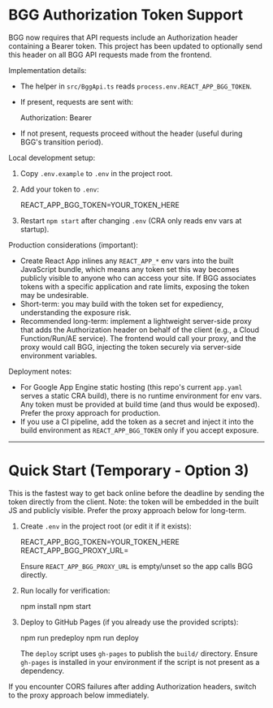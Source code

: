 # BGG Authorization Token Support

BGG now requires that API requests include an Authorization header containing a Bearer token. This project has been updated to optionally send this header on all BGG API requests made from the frontend.

Implementation details:

- The helper in `src/BggApi.ts` reads `process.env.REACT_APP_BGG_TOKEN`.
- If present, requests are sent with:

  Authorization: Bearer <your-token>

- If not present, requests proceed without the header (useful during BGG's transition period).

Local development setup:

1. Copy `.env.example` to `.env` in the project root.
2. Add your token to `.env`:

   REACT_APP_BGG_TOKEN=YOUR_TOKEN_HERE

3. Restart `npm start` after changing `.env` (CRA only reads env vars at startup).

Production considerations (important):

- Create React App inlines any `REACT_APP_*` env vars into the built JavaScript bundle, which means any token set this way becomes publicly visible to anyone who can access your site. If BGG associates tokens with a specific application and rate limits, exposing the token may be undesirable.
- Short-term: you may build with the token set for expediency, understanding the exposure risk.
- Recommended long-term: implement a lightweight server-side proxy that adds the Authorization header on behalf of the client (e.g., a Cloud Function/Run/AE service). The frontend would call your proxy, and the proxy would call BGG, injecting the token securely via server-side environment variables.

Deployment notes:

- For Google App Engine static hosting (this repo's current `app.yaml` serves a static CRA build), there is no runtime environment for env vars. Any token must be provided at build time (and thus would be exposed). Prefer the proxy approach for production.
- If you use a CI pipeline, add the token as a secret and inject it into the build environment as `REACT_APP_BGG_TOKEN` only if you accept exposure.

---

# Quick Start (Temporary - Option 3)

This is the fastest way to get back online before the deadline by sending the token directly from the client. Note: the token will be embedded in the built JS and publicly visible. Prefer the proxy approach below for long-term.

1. Create `.env` in the project root (or edit it if it exists):

   REACT_APP_BGG_TOKEN=YOUR_TOKEN_HERE
   REACT_APP_BGG_PROXY_URL=

   Ensure `REACT_APP_BGG_PROXY_URL` is empty/unset so the app calls BGG directly.

2. Run locally for verification:

   npm install
   npm start

3. Deploy to GitHub Pages (if you already use the provided scripts):

   npm run predeploy
   npm run deploy

   The `deploy` script uses `gh-pages` to publish the `build/` directory. Ensure `gh-pages` is installed in your environment if the script is not present as a dependency.

If you encounter CORS failures after adding Authorization headers, switch to the proxy approach below immediately.

